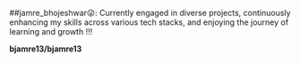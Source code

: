 ##jamre_bhojeshwar😜:
Currently engaged in diverse projects, continuously enhancing my skills across various tech stacks, and enjoying the journey of learning and growth !!!

**bjamre13/bjamre13**

<!-- 🔭 I’m currently working on ...
- 🌱 I’m currently learning ...
- 👯 I’m looking to collaborate on ...
- 🤔 I’m looking for help with ...
- 💬 Ask me about ...
- 📫 How to reach me: ...
- 😄 Pronouns: ...
- ⚡ Fun fact: ...-->

